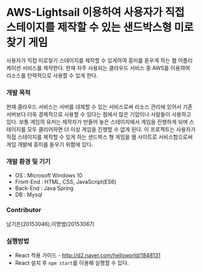 # AWS-Lightsail 이용하여 사용자가 직접 스테이지를 제작할 수 있는 샌드박스형 미로찾기 게임
사용자가 직접 미로찾기 스테이지를 제작할 수 있게하여 흥미를 돋우게 하는 웹 어플리케이션 서비스를 제작한다. 현재 자주 사용되는 클라우드 서비스 중 AWS를 이용하여 리소스를 탄력적으로 사용할 수 있게 한다.
### 개발 목적
현재 클라우드 서비스는 서버를 대체할 수 있는 서비스로써 리소스 관리에 있어서 기존 서버보다 더욱 경제적으로 사용할 수 있다는 점에서 많은 기업이나 사람들이 사용하고 있다. 보통 게임의 유저는 제작자가 만들어 놓은 스테이지에서 게임을 진행하게 되며 스테이지를 모두 클리어하면 더 이상 게임을 진행할 수 없게 된다. 이 프로젝트는 사용자가 직접 스테이지를 제작할 수 있게 하는 샌드박스 형 게임을 웹 사이트로 서비스함으로써 게임 개발에 흥미를 돋우기 위함에 있다.
### 개발 환경 및 기기
* OS : Microsoft Windows 10
* Front-End : HTML, CSS, JavaScript(ES6)
* Back-End : Java Spring
* DB : Mysql

### Contributor
남기은(20153046),이명범(20153067)
### 실행방법
* React 적용 가이드 - http://d2.naver.com/helloworld/1848131
* React 설치 후 `npm start`를 이용해 실행할 수 있다.
